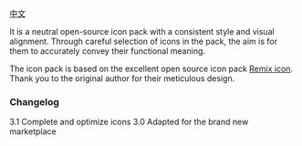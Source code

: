 [中文](https://github.com/mozhux/Remix-icon/blob/master/README_zh_CN.md)

It is a neutral open-source icon pack with a consistent style and visual alignment. Through careful selection of icons in the pack, the aim is for them to accurately convey their functional meaning.

The icon pack is based on the excellent open source icon pack [Remix icon](https://remixicon.com/). Thank you to the original author for their meticulous design.

### Changelog
3.1 Complete and optimize icons
3.0 Adapted for the brand new marketplace

